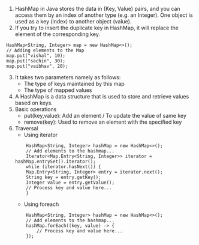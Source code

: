 1. HashMap in Java stores the data in (Key, Value) pairs, and you can access them by an index of another type (e.g. an Integer). One object is used as a key (index) to another object (value).
2. If you try to insert the duplicate key in HashMap, it will replace the element of the corresponding key. 
```
HashMap<String, Integer> map = new HashMap<>();
// Adding elements to the Map
map.put("vishal", 10);
map.put("sachin", 30);
map.put("vaibhav", 20);
```
3. It takes two parameters namely as follows:
    - The type of keys maintained by this map
    - The type of mapped values
4. A HashMap is a data structure that is used to store and retrieve values based on keys.
5. Basic operations
    - put(key,value): Add an element / To update the value of same key
    - remove(key): Used to remove an element with the specified key
6. Traversal
    - Using iterator
    ```
        HashMap<String, Integer> hashMap = new HashMap<>();
        // Add elements to the hashmap...
        Iterator<Map.Entry<String, Integer>> iterator = hashMap.entrySet().iterator();
        while (iterator.hasNext()) {
        Map.Entry<String, Integer> entry = iterator.next();
        String key = entry.getKey();
        Integer value = entry.getValue();
        // Process key and value here...
        }
    ```
    - Using foreach
    ```
        HashMap<String, Integer> hashMap = new HashMap<>();
        // Add elements to the hashmap...
        hashMap.forEach((key, value) -> {
            // Process key and value here...
        });
    ```


